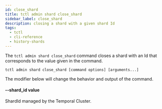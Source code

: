 ```yaml
---
id: close_shard
title: tctl admin shard close_shard
sidebar_label: close_shard
description: closing a shard with a given shard Id
tags:
  - tctl
  - cli-reference
  - history-shards
---
```


The `tctl admin shard close_shard` command closes a shard with an Id that corresponds to the value given in the command.

`tctl admin shard close_shard [command options] [arguments...]`

The modifier below will change the behavior and output of the command.

#### --shard_id value

ShardId managed by the Temporal Cluster.
